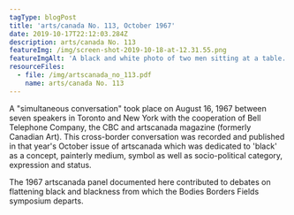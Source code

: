 ```yaml
---
tagType: blogPost
title: 'arts/canada No. 113, October 1967'
date: 2019-10-17T22:12:03.284Z
description: arts/canada No. 113
featureImg: /img/screen-shot-2019-10-18-at-12.31.55.png
featureImgAlt: 'A black and white photo of two men sitting at a table. One is wearing tinted glasses and is leaning back in his chair. The other is leaning in towards a microphone.'
resourceFiles:
  - file: /img/artscanada_no_113.pdf
    name: arts/canada No. 113
---
```

A "simultaneous conversation" took place on August 16, 1967 between seven speakers in Toronto and New York with the cooperation of Bell Telephone Company, the CBC and artscanada magazine (formerly Canadian Art). This cross-border conversation was recorded and published in that year's October issue of artscanada which was dedicated to 'black' as a concept, painterly medium, symbol as well as socio-political category, expression and status.

The 1967 artscanada panel documented here contributed to debates on flattening black and blackness from which the Bodies Borders Fields symposium departs.

